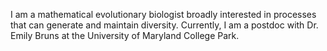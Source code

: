 I am a mathematical evolutionary biologist broadly interested in processes that can generate and maintain diversity.
Currently, I am a postdoc with Dr. Emily Bruns at the University of Maryland College Park.